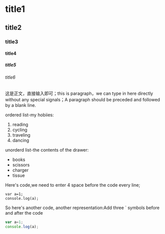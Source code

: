 # title1
## title2
### title3
#### title4
##### title5
###### title6

这是正文，直接输入即可；this is paragraph，we can type in here directly without any special signals；A paragraph should be preceded and followed by a blank line.

ordered list-my hobiies:
1. reading
2. cycling
3. traveling
4. dancing

unorderd list-the contents of the drawer:
* books
* scissors
* charger
* tissue

Here's code,we need to enter 4 space before the code every line;

    var a=1;
    console.log(a);

So here's another code, another representation:Add three ` symbols before and after the code

```javascript
var a=1;
console.log(a);
```

